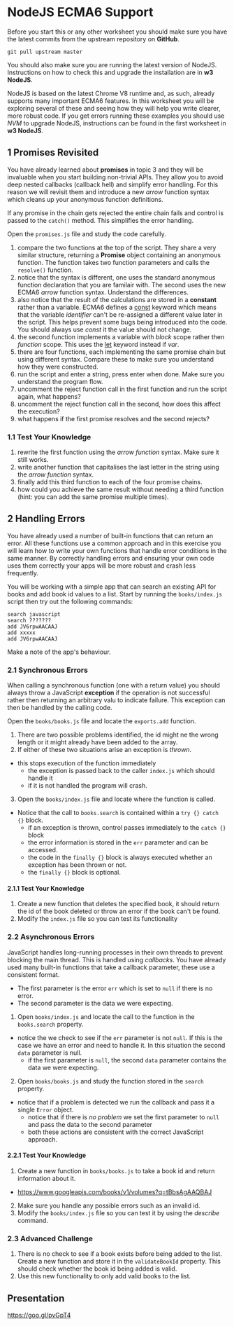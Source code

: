 # NodeJS ECMA6 Support

Before you start this or any other worksheet you should make sure you have the latest commits from the upstream repository on **GitHub**.
```
git pull upstream master
```
You should also make sure you are running the latest version of NodeJS. Instructions on how to check this and upgrade the installation are in **w3 NodeJS**.

NodeJS is based on the latest Chrome V8 runtime and, as such, already supports many important ECMA6 features. In this worksheet you will be exploring several of these and seeing how they will help you write clearer, more robust code. If you get errors running these examples you should use _NVM_ to upgrade NodeJS, instructions can be found in the first worksheet in **w3 NodeJS**.

## 1 Promises Revisited

You have already learned about **promises** in topic 3 and they will be invaluable when you start building non-trivial APIs. They allow you to avoid deep nested callbacks (callback hell) and simplify error handling. For this reason we will revisit them and introduce a new _arrow_ function syntax which cleans up your anonymous function definitions.

If any promise in the chain gets rejected the entire chain fails and control is passed to the `catch()` method. This simplifies the error handling.

Open the `promises.js` file and study the code carefully.

1. compare the two functions at the top of the script. They share a very similar structure, returning a **Promise** object containing an anonymous function. The function takes two function parameters and calls the `resolve()` function.
2. notice that the syntax is different, one uses the standard anonymous function declaration that you are familair with. The second uses the new ECMA6 _arrow_ function syntax. Understand the differences.
3. also notice that the result of the calculations are stored in a **constant** rather than a variable. ECMA6 defines a [const](https://developer.mozilla.org/en/docs/Web/JavaScript/Reference/Statements/const) keyword which means that the variable _identifier_ can't be re-assigned a different value later in the script. This helps prevent some bugs being introduced into the code. You should always use _const_ it the value should not change.
4. the second function implements a variable with _block_ scope rather then _function_ scope. This uses the [let](https://developer.mozilla.org/en/docs/Web/JavaScript/Reference/Statements/let) keyword instead if _var_.
5. there are four functions, each implementing the same promise chain but using different syntax. Compare these to make sure you understand how they were constructed.
6. run the script and enter a string, press enter when done. Make sure you understand the program flow.
7. uncomment the reject function call in the first function and run the script again, what happens?
8. uncomment the reject function call in the second, how does this affect the execution?
9. what happens if the first promise resolves and the second rejects?

### 1.1 Test Your Knowledge

1. rewrite the first function using the _arrow function_ syntax. Make sure it still works.
2. write another function that capitalises the last letter in the string using the _arrow function_ syntax.
3. finally add this third function to each of the four promise chains.
4. how could you achieve the same result without needing a third function (hint: you can add the same promise multiple times).

## 2 Handling Errors

You have already used a number of built-in functions that can return an error. All these functions use a common approach and in this exercise you will learn how to write your own functions that handle error conditions in the same manner. By correctly handling errors and ensuring your own code uses them correctly your apps will be more robust and crash less frequently.

You will be working with a simple app that can search an existing API for books and add book id values to a list. Start by running the `books/index.js` script then try out the following commands:
```
search javascript
search ???????
add JV6rpwAACAAJ
add xxxxx
add JV6rpwAACAAJ
```
Make a note of the app's behaviour.

### 2.1 Synchronous Errors

When calling a synchronous function (one with a return value) you should always throw a JavaScript **exception** if the operation is not successful rather then returning an arbitrary valu to indicate failure. This exception can then be handled by the calling code.

Open the `books/books.js` file and locate the `exports.add` function.

1. There are two possible problems identified, the id might ne the wrong length or it might already have been added to the array.
2. If either of these two situations arise an exception is _thrown_.
  - this stops execution of the function immediately
	- the exception is passed back to the caller `index.js` which should handle it
	- if it is not handled the program will crash.
3. Open the `books/index.js` file and locate where the function is called.
  - Notice that the call to `books.search` is contained within a `try {} catch {}` block.
	- if an exception is thrown, control passes immediately to the `catch {}` block
	- the error information is stored in the `err` parameter and can be accessed.
	- the code in the `finally {}` block is always executed whether an exception has been thrown or not.
	- the `finally {}` block is optional.

#### 2.1.1 Test Your Knowledge

1. Create a new function that deletes the specified book, it should return the id of the book deleted or throw an error if the book can't be found.
2. Modify the `index.js` file so you can test its functionality

### 2.2 Asynchronous Errors

JavaScript handles long-running processes in their own threads to prevent blocking the main thread. This is handled using _callbacks_. You have already used many built-in functions that take a callback parameter, these use a consistent format.
- The first parameter is the error `err` which is set to `null` if there is no error.
- The second parameter is the data we were expecting.

1. Open `books/index.js` and locate the call to the function in the `books.search` property.
  - notice the we check to see if the `err` parameter is not `null`. If this is the case we have an error and need to handle it. In this situation the second `data` parameter is null.
	- if the first parameter is `null`, the second `data` parameter contains the data we were expecting.
2. Open `books/books.js` and study the function stored in the `search` property.
  - notice that if a problem is detected we run the callback and pass it a single `Error` object.
	- notice that if there is _no problem_ we set the first parameter to `null` and pass the data to the second parameter
	- both these actions are consistent with the correct JavaScript approach.

#### 2.2.1 Test Your Knowledge

1. Create a new function in `books/books.js` to take a book id and return information about it.
  - https://www.googleapis.com/books/v1/volumes?q=tBbsAgAAQBAJ
2. Make sure you handle any possible errors such as an invalid id.
3. Modify the `books/index.js` file so you can test it by using the _describe_ command.

### 2.3 Advanced Challenge

1. There is no check to see if a book exists before being added to the list. Create a new function and store it in the `validateBookId` property. This should check whether the book id being added is valid.
2. Use this new functionality to only add valid books to the list.

## Presentation

https://goo.gl/pvGpT4
